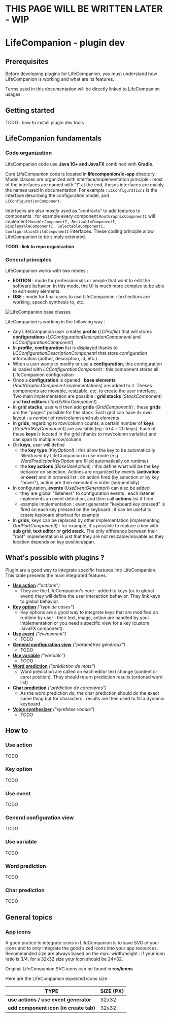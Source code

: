 # THIS PAGE WILL BE WRITTEN LATER - WIP

# LifeCompanion - plugin dev

## Prerequisites

Before developing plugins for LifeCompanion, you must understand how LifeCompanion is working and what are its features.

Terms used in this documentation will be directly linked to LifeCompanion usages.

## Getting started

TODO : how to install plugin dev tools

## LifeCompanion fundamentals

### Code organization

LifeCompanion code use **Java 16+ and JavaFX** combined with **Gradle**.

Core LifeCompanion code is located in **lifecompanion/lc-app** directory. Model classes are organized with interface/implementation principle : most of the interfaces are named with "I" at the end, theses interfaces are mainly the names used in documentation. For example : `LCConfigurationI` is the interface describing the configuration model, and `LCConfigurationComponent`.

Interfaces are also mostly used as "contracts" to add features to components : for example every component `RootGraphicComponentI` will implement `MovableComponentI, ResizableComponentI, DisplayableComponentI, SelectableComponentI, ConfigurationChildComponentI` interfaces. These coding principle allow LifeCompanion to be simply extended.

**TODO : link to repo organization**

### General principles

LifeCompanion works with two modes :
- **EDITION** : mode for professionnals or people that want to edit the software behavior. In this mode, the UI is much more complex to be able to edit every elements.
- **USE** : mode for final users to use LifeCompanion : text editors are working, speech synthesis to, etc.

![LifeCompanion base classes](res/classes-main-org.png)

LifeCompanion is working in the following way :
- Any LifeCompanion user creates **profile** (*LCProfile*) that will stores **configurations** (*LCConfigurationDescriptionComponentI* and *LCConfigurationComponent*)
- In **profile**, **configuration** list is displayed thanks to *LCConfigurationDescriptionComponentI* that store configuration information (author, description, id, etc.)
- When a user wants to modify or use a **configuration**, this configuration is loaded with *LCConfigurationComponent* : this component stores all LifeCompanion configuration
- Once a **configuration** is opened : **base elements** (*RootGraphicComponent* implementations) are added to it. Theses components are movable, resizable, etc. to create the user interface. Two main implementation are possible : **grid stacks** (*StackComponent*) and **text editors** (*TextEditorComponent*)
- In **grid stacks**, user will then add **grids** (*GridComponentI*) : these **grids** are the "pages" possible for this stack. Each grid can have its own layout : a number of row/column and sub elements
- In **grids**, regarding to row/column counts, a certain number of **keys** (*GridPartKeyComponent*) are available (eg : 5*4 = 20 keys). Each of these **keys** is located in the grid (thanks to row/column variable) and can span to multiple row/column.
- On **keys**, user will define
    - the **key type** (*KeyOptionI*) : this allow the key to be automatically filled/used by LifeCompanion in use mode (e.g *WordPredictionKeyOption* are filled automatically on runtime)
    - the **key actions** (*BaseUseActionI*) : this define what will be the key behavior on selection. Actions are organized by events (**activation** or **over**) and in ordered list : on action fired (by selection or by key "hover"), action are then executed in order (sequentially)
- In configuration, **events** (*UseEventGeneratorI*) can also be added
    - they are global "listeners" to configuration events : each listener implements an event detection, and then call **actions** list if fired
    - example implementation : event generator "keyboard key pressed" is fired on each key pressed on the keyboard : it can be useful to create keyboard shortcut for example
- In **grids**, keys can be replaced by other implementation (implementing *GridPartComponentI*) : for example, it's possible to replace a key with **sub grid**, **text editor** or **grid stack**. The only difference between their "root" implementation is just that they are not resizable/movable as they location depends on key position/span.

## What's possible with plugins ?

Plugin are a good way to integrate specific features into LifeCompanion. This table presents the main integrated features.

- [**Use action**](#use-action) *("actions")*
    - They are the LifeCompanion's core : added to keys (or to global event) they will define the user interaction behavior. They link keys to global behavior.
- [**Key option**](#key-option) *("type de cases")*
    - Key options are a good way to integrate keys that are modified on runtime by user : their text, image, action are handled by your implementation or you need a specific view for a key (custom JavaFX component).
- [**Use event**](#use-event) *("événement")*
    - TODO
- [**General configuration view**](#general-configuration-view) *("paramètres généraux")*
    - TODO
- [**Use variable**](#use-variable) *("variable")*
    - TODO
- [**Word prediction**](#word-prediction) *("prédiction de mots")*
    - Word prediction are called on each editor text change (content or caret position). They should return prediction results (ordoned word list)
- [**Char prediction**](#char-prediction) *("prédiction de caractères")*
    - As the word prediction do, the char prediction should do the exact same thing but for characters : results are then used to fill a dynamic keyboard
- [**Voice synthesizer**](#voice-synthesizer) *("synthèse vocale")*
    - TODO

## How to

### Use action

TODO

### Key option

TODO

### Use event

TODO

### General configuration view

TODO

### Use variable

TODO

### Word prediction

TODO

### Char prediction

TODO

## General topics

### App icons

A good pratice to integrate icons in LifeCompanion is to save SVG of your icons and to only integrate the good sized icons into your app resources. Recommanded size are always based on the max. width/height : if your icon ratio is 3/4, for a 32x32 size your icon should be 24*32.

Original LifeCompanion SVG icons can be found in **res/icons**

Here are the LifeCompanion expected icons size :

| TYPE												| SIZE (PX)			|
|---------------------------------------------------|-------------------|
|**use actions / use event generator**				|32x32				|
|**add component icon (in create tab)**				|32x32				|

